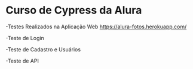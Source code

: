 # Curso de Cypress da Alura

-Testes Realizados na Aplicação Web https://alura-fotos.herokuapp.com/

-Teste de Login

-Teste de Cadastro e Usuários

-Teste de API

